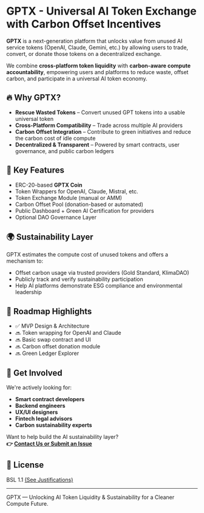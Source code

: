 # GPTX - Universal AI Token Exchange with Carbon Offset Incentives

**GPTX** is a next-generation platform that unlocks value from unused AI service tokens (OpenAI, Claude, Gemini, etc.) by allowing users to trade, convert, or donate those tokens on a decentralized exchange.

We combine **cross-platform token liquidity** with **carbon-aware compute accountability**, empowering users and platforms to reduce waste, offset carbon, and participate in a universal AI token economy.

## 🔥 Why GPTX?

- **Rescue Wasted Tokens** – Convert unused GPT tokens into a usable universal token
- **Cross-Platform Compatibility** – Trade across multiple AI providers
- **Carbon Offset Integration** – Contribute to green initiatives and reduce the carbon cost of idle compute
- **Decentralized & Transparent** – Powered by smart contracts, user governance, and public carbon ledgers

## 🧩 Key Features

- ERC-20-based **GPTX Coin**
- Token Wrappers for OpenAI, Claude, Mistral, etc.
- Token Exchange Module (manual or AMM)
- Carbon Offset Pool (donation-based or automated)
- Public Dashboard + Green AI Certification for providers
- Optional DAO Governance Layer

## 🌍 Sustainability Layer

GPTX estimates the compute cost of unused tokens and offers a mechanism to:
- Offset carbon usage via trusted providers (Gold Standard, KlimaDAO)
- Publicly track and verify sustainability participation
- Help AI platforms demonstrate ESG compliance and environmental leadership

## 📅 Roadmap Highlights

- ✅ MVP Design & Architecture
- 🔜 Token wrapping for OpenAI and Claude
- 🔜 Basic swap contract and UI
- 🔜 Carbon offset donation module
- 🔜 Green Ledger Explorer

## 🤝 Get Involved

We're actively looking for:
- **Smart contract developers**
- **Backend engineers**
- **UX/UI designers**
- **Fintech legal advisors**
- **Carbon sustainability experts**

Want to help build the AI sustainability layer?  
**👉 [Contact Us or Submit an Issue](https://github.com/YOUR_REPO/issues)**

## 📝 License

BSL 1.1 [(See Justifications)](https://github.com/gptx-project/gptx-whitepaper/blob/main/GPTX_License_Justification.md)

---

GPTX — Unlocking AI Token Liquidity & Sustainability for a Cleaner Compute Future.
